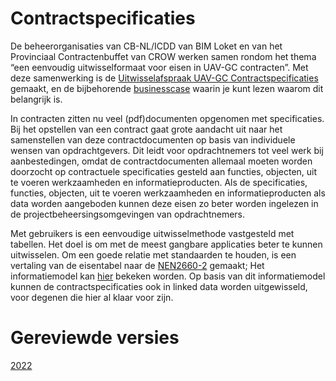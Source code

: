 # Contractspecificaties

De beheerorganisaties van CB-NL/ICDD van BIM Loket en van het Provinciaal Contractenbuffet van CROW werken samen rondom het thema “een eenvoudig uitwisselformaat voor eisen in UAV-GC contracten”. Met deze samenwerking is de [Uitwisselafspraak UAV-GC Contractspecificaties](https://bimloket.github.io/contractspecificaties) gemaakt, en de bijbehorende [businesscase](https://www.bimloket.nl/documents/Businesscase_contract_als_data.pdf) waarin je kunt lezen waarom dit belangrijk is. 

In contracten zitten nu veel (pdf)documenten opgenomen met specificaties. Bij het opstellen van een contract gaat grote aandacht uit naar het samenstellen van deze contractdocumenten op basis van individuele wensen van opdrachtgevers. Dit leidt voor opdrachtnemers tot veel werk bij aanbestedingen, omdat de contractdocumenten allemaal moeten worden doorzocht op contractuele specificaties gesteld aan functies, objecten, uit te voeren werkzaamheden en informatieproducten. Als de specificaties, functies, objecten, uit te voeren werkzaamheden en informatieproducten als data worden aangeboden kunnen deze eisen zo beter worden ingelezen in de projectbeheersingsomgevingen van opdrachtnemers.

Met gebruikers is een eenvoudige uitwisselmethode vastgesteld met tabellen. Het doel is om met de meest gangbare applicaties beter te kunnen uitwisselen. Om een goede relatie met standaarden te houden, is een vertaling van de eisentabel naar de [NEN2660-2](https://www.nen.nl/nen-2660-2-2022-nl-291667) gemaakt; Het informatiemodel kan [hier](https://bimloket.github.io/ld-viewer/contractspecificaties/#/view) bekeken worden. Op basis van dit informatiemodel kunnen de contractspecificaties ook in linked data worden uitgewisseld, voor degenen die hier al klaar voor zijn.


# Gereviewde versies
[2022](https://bimloket.github.io/contractspecificaties/v/contractspecificaties@CR-20220815/)


